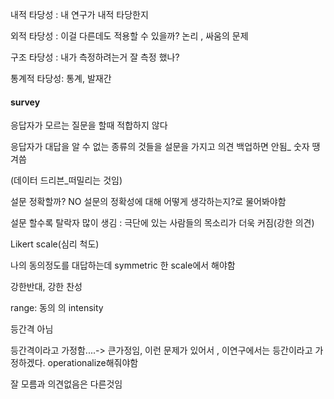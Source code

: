 내적 타당성 : 내 연구가 내적 타당한지

외적 타당성 : 이걸 다른데도 적용할 수 있을까? 논리 , 싸움의 문제

구조 타당성 : 내가 측정하려는거 잘 측정 했나?

통계적 타당성: 통계, 발재간





#### survey

응답자가 모르는 질문을 할때 적합하지 않다

응답자가 대답을 알 수 없는 종류의 것들을 설문을 가지고 의견 백업하면 안됨_ 숫자 땡겨씀

(데이터 드리븐_떠밀리는 것임)



설문 정확할까? NO 설문의 정확성에 대해 어떻게 생각하는지?로 물어봐야함

설문 할수록 탈락자 많이 생김 : 극단에 있는 사람들의 목소리가 더욱 커짐(강한 의견)



Likert scale(심리 척도)

나의 동의정도를 대답하는데 symmetric 한 scale에서 해야함 

강한반대, 강한 찬성 

range: 동의 의 intensity

등간격 아님

등간격이라고 가정함....-> 큰가정임, 이런 문제가 있어서 , 이연구에서는 등간이라고 가정하겠다. operationalize해줘야함 



잘 모름과 의견없음은 다른것임